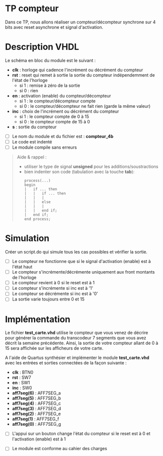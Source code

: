 # TP compteur

Dans ce TP, nous allons réaliser un compteur/décompteur synchrone sur 4 bits avec reset asynchrone et signal d'activation. 

# Description VHDL

Le schéma en bloc du module est le suivant :

* **clk** : horloge qui cadence l'incrément ou décrément du compteur
* **rst** : reset qui remet à sortie la sortie du compteur indépendemment de l'état de l'horloge
    - si 1 : remise à zéro de la sortie
    - si 0 : rien
* **en** : activation (enable) du compteur/décompteur
    - si 1 : le compteur/décompteur compte
    - si 0 : le compteur/décompteur ne fait rien (garde la même valeur)
* **inc** : choix de l'incrément ou décrément du compteur
    - si 1 : le compteur compte de 0 à 15
    - si 0 : le compteur compte de 15 à 0
* **s** : sortie du compteur

- [ ] Le nom du module et du fichier est : **compteur_4b**
- [ ] Le code est indenté
- [ ] Le module compile sans erreurs

> Aide & rappel :
> * utiliser le type de signal **unsigned** pour les additions/soustractions
> * bien indenter son code (tabulation avec la touche __tab__):
>   <pre><code>process(...)
>	begin
>	|	if ... then
>	|	|	if ... then
>	|	|	|
>	|	|	else
>   |   |   |
>	|	|	end if;
>	|	end if;
>	end process; 
>   </code></pre>


# Simulation

Créer un script.do qui simule tous les cas possibles et vérifier la sortie.


- [ ] Le compteur ne fonctionne que si le signal d'activation (enable) est à l'état haut
- [ ] Le compteur s'incrémente/décrémente uniquement aux front montants de l'horloge
- [ ] Le compteur revient à 0 si le reset est à 1
- [ ] Le compteur s'incrémente si inc est à '1'
- [ ] Le compteur se décrémente si inc est à '0'
- [ ] La sortie varie toujours entre 0 et 15

# Implémentation

Le fichier **test_carte.vhd** utilise le compteur que vous venez de décrire pour générer la commande du transcodeur 7 segments que vous avez décrit la semaine précédente. Ainsi, la sortie de votre compteur allant de 0 à 15 sera affichée sur les afficheurs de votre carte.

A l'aide de Quartus synthésier et implémenter le module **test_carte.vhd** avec les entrées et sorties connectées de la façon suivante :
* **clk**           : BTN0
* **rst**           : SW7
* **en**            : SW1
* **inc**           : SW0
* **aff7seg(6)**    : AFF7SEG_a
* **aff7seg(5)**    : AFF7SEG_b
* **aff7seg(4)**    : AFF7SEG_c
* **aff7seg(3)**    : AFF7SEG_d
* **aff7seg(2)**    : AFF7SEG_e
* **aff7seg(1)**    : AFF7SEG_f
* **aff7seg(0)**    : AFF7SEG_g

- [ ] L'appui sur un bouton change l'état du compteur si le reset est à 0 et l'activation (enable) est à 1
- [ ] Le module est conforme au cahier des charges



